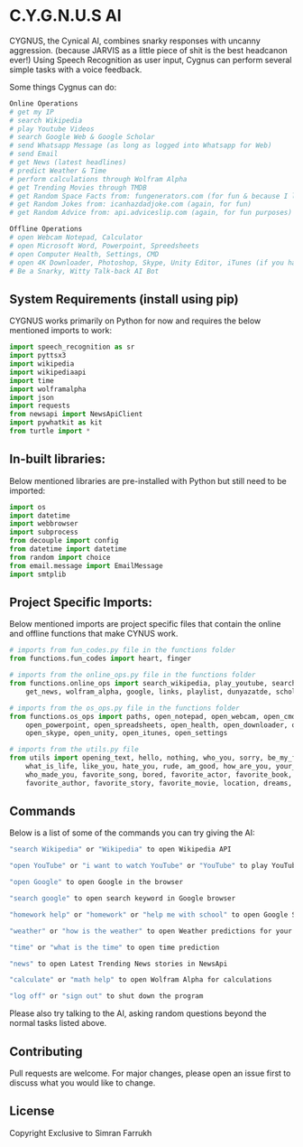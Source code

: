 # C.Y.G.N.U.S AI

CYGNUS, the Cynical AI, combines snarky responses with uncanny aggression. (because JARVIS as a little piece of shit is the best headcanon ever!) Using Speech Recognition as user input, Cygnus can perform several simple tasks with a voice feedback.

Some things Cygnus can do:
```bash
Online Operations
# get my IP
# search Wikipedia
# play Youtube Videos
# search Google Web & Google Scholar
# send Whatsapp Message (as long as logged into Whatsapp for Web)
# send Email
# get News (latest headlines)
# predict Weather & Time
# perform calculations through Wolfram Alpha
# get Trending Movies through TMDB
# get Random Space Facts from: fungenerators.com (for fun & because I love Space)
# get Random Jokes from: icanhazdadjoke.com (again, for fun)
# get Random Advice from: api.adviceslip.com (again, for fun purposes)

Offline Operations
# open Webcam Notepad, Calculator
# open Microsoft Word, Powerpoint, Spreedsheets
# open Computer Health, Settings, CMD
# open 4K Downloader, Photoshop, Skype, Unity Editor, iTunes (if you have these programs installed)
# Be a Snarky, Witty Talk-back AI Bot
```


## System Requirements (install using pip)
CYGNUS works primarily on Python for now and requires the below mentioned imports to work:
```python
import speech_recognition as sr
import pyttsx3
import wikipedia
import wikipediaapi
import time
import wolframalpha
import json
import requests
from newsapi import NewsApiClient
import pywhatkit as kit
from turtle import *
```
## In-built libraries:
Below mentioned libraries are pre-installed with Python but still need to be imported:
```python
import os
import datetime
import webbrowser
import subprocess
from decouple import config  
from datetime import datetime
from random import choice 
from email.message import EmailMessage
import smtplib
```
## Project Specific Imports:
Below mentioned imports are project specific files that contain the online and offline functions that make CYNUS work.
```python
# imports from fun_codes.py file in the functions folder
from functions.fun_codes import heart, finger   

# imports from the online_ops.py file in the functions folder 
from functions.online_ops import search_wikipedia, play_youtube, search_google, send_email, my_ip, weather_report, \
    get_news, wolfram_alpha, google, links, playlist, dunyazatde, scholar  

# imports from the os_ops.py file in the functions folder
from functions.os_ops import paths, open_notepad, open_webcam, open_cmd, open_calculator, \
    open_powerpoint, open_spreadsheets, open_health, open_downloader, open_photoshop, \
    open_skype, open_unity, open_itunes, open_settings

# imports from the utils.py file
from utils import opening_text, hello, nothing, who_you, sorry, be_my_friend, \
    what_is_life, like_you, hate_you, rude, am_good, how_are_you, your_age, my_name, \
    who_made_you, favorite_song, bored, favorite_actor, favorite_book, \
    favorite_author, favorite_story, favorite_movie, location, dreams, work
```

## Commands
Below is a list of some of the commands you can try giving the AI:

```bash
"search Wikipedia" or "Wikipedia" to open Wikipedia API

"open YouTube" or "i want to watch YouTube" or "YouTube" to play YouTube Video

"open Google" to open Google in the browser

"search google" to open search keyword in Google browser

"homework help" or "homework" or "help me with school" to open Google Scholar

"weather" or "how is the weather" to open Weather predictions for your city

"time" or "what is the time" to open time prediction

"news" to open Latest Trending News stories in NewsApi

"calculate" or "math help" to open Wolfram Alpha for calculations

"log off" or "sign out" to shut down the program

```
Please also try talking to the AI, asking random questions beyond the normal tasks listed above.


## Contributing
Pull requests are welcome. For major changes, please open an issue first to discuss what you would like to change.

## License
Copyright Exclusive to Simran Farrukh

